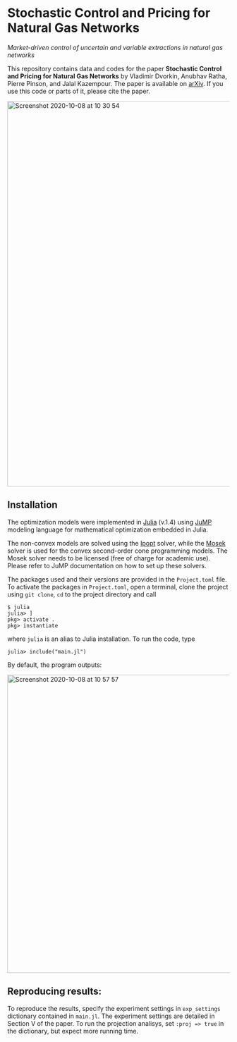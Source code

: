 # Stochastic Control and Pricing for Natural Gas Networks
*Market-driven control of uncertain and variable extractions in natural gas networks*

This repository contains data and codes for the paper __Stochastic Control and Pricing for Natural Gas Networks__ by Vladimir Dvorkin, Anubhav Ratha, Pierre Pinson, and Jalal Kazempour. The paper is available on [arXiv](https://arxiv.org/abs/2010.03283). If you use this code or parts of it, please cite the paper.

<img width="875" alt="Screenshot 2020-10-08 at 10 30 54" src="https://user-images.githubusercontent.com/31773955/95434288-5cde3700-0951-11eb-8f01-93e0028da668.png">

## Installation
The optimization models were implemented in [Julia](https://juliacomputing.com/products/juliapro) (v.1.4) using [JuMP](https://github.com/JuliaOpt/JuMP.jl) modeling language for mathematical optimization embedded in Julia. 

The non-convex models are solved using the [Ipopt](https://ipoptjl.readthedocs.io/en/latest/ipopt.html) solver, while the [Mosek](https://www.mosek.com) solver is used for the convex second-order cone programming models. The Mosek solver needs to be licensed (free of charge for academic use).  Please refer to JuMP documentation on how to set up these solvers. 

The packages used and their versions are provided in the `Project.toml` file. To activate the packages in ```Project.toml```, open a terminal, clone the project using ```git clone```, ```cd``` to the project directory and call
```
$ julia 
julia> ]
pkg> activate .
pkg> instantiate
```
where ```julia``` is an alias to Julia installation. To run the code, type
```
julia> include("main.jl")
```
By default, the program outputs: 

<img width="677" alt="Screenshot 2020-10-08 at 10 57 57" src="https://user-images.githubusercontent.com/31773955/95437348-286c7a00-0955-11eb-9e77-8d7745f8c09f.png">


## Reproducing results:
To reproduce the results, specify the experiment settings in ```exp_settings``` dictionary contained in ```main.jl```. The experiment settings are detailed in Section V of the paper. To run the projection analisys, set ```:proj => true``` in the dictionary, but expect more running time.
